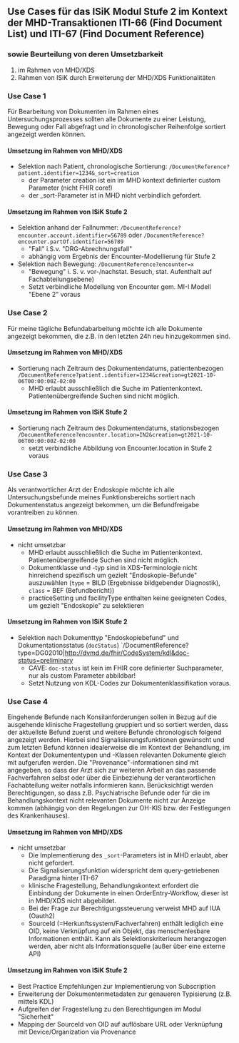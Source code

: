 ## Use Cases für das ISiK Modul Stufe 2 im Kontext der MHD-Transaktionen ITI-66 (Find Document List) und ITI-67 (Find Document Reference) 
### sowie Beurteilung von deren Umsetzbarkeit 
1. im Rahmen von MHD/XDS 
2. Rahmen von ISiK durch Erweiterung der MHD/XDS Funktionalitäten

### Use Case 1
Für Bearbeitung von Dokumenten im Rahmen eines Untersuchungsprozesses sollten alle Dokumente zu einer Leistung, 
Bewegung oder Fall abgefragt und in chronologischer Reihenfolge sortiert angezeigt werden können.
#### Umsetzung im Rahmen von MHD/XDS
* Selektion nach Patient, chronologische Sortierung: `/DocumentReference?patient.identifier=1234&_sort=creation`
  * der Parameter creation ist ein im MHD kontext definierter custom Parameter (nicht FHIR core!)
  * der \_sort-Parameter ist in MHD nicht verbindlich gefordert.
#### Umsetzung im Rahmen von ISiK Stufe 2
* Selektion anhand der Fallnummer: `/DocumentReference?encounter.account.identifier=56789`  oder `/DocumentReference?encounter.partOf.identifier=56789` 
  * "Fall" i.S.v. "DRG-Abrechnungsfall" 
  * abhängig vom Ergebnis der Encounter-Modellierung für Stufe 2
* Selektion nach Bewegung: `/DocumentReference?encounter=x` 
  * "Bewegung" i. S. v. vor-/nachstat. Besuch, stat. Aufenthalt auf Fachabteilungsebene)
  * Setzt verbindliche Modellung von Encounter gem. MI-I Modell "Ebene 2" voraus

### Use Case 2
Für meine tägliche Befundabarbeitung möchte ich alle Dokumente angezeigt bekommen, die z.B. in den letzten 24h neu hinzugekommen sind.
#### Umsetzung im Rahmen von MHD/XDS
* Sortierung nach Zeitraum des Dokumentendatums, patientenbezogen `/DocumentReference?patient.identifier=1234&creation=gt2021-10-06T00:00:00Z-02:00`
  * MHD erlaubt ausschließlich die Suche im Patientenkontext. Patientenübergreifende Suchen sind nicht möglich.
#### Umsetzung im Rahmen von ISiK Stufe 2
* Sortierung nach Zeitraum des Dokumentendatums, stationsbezogen `/DocumentReference?encounter.location=IN2&creation=gt2021-10-06T00:00:00Z-02:00`
  * setzt verbindliche Abbildung von Encounter.location in Stufe 2 voraus

### Use Case 3
Als verantwortlicher Arzt der Endoskopie möchte ich alle Untersuchungsbefunde meines Funktionsbereichs sortiert nach Dokumentenstatus angezeigt bekommen, 
um die Befundfreigabe vorantreiben zu können.
#### Umsetzung im Rahmen von MHD/XDS
* nicht umsetzbar
  * MHD erlaubt ausschließlich die Suche im Patientenkontext. Patientenübergreifende Suchen sind nicht möglich.
  * Dokumentklasse und -typ sind in XDS-Terminologie nicht hinreichend spezifisch um gezielt "Endoskopie-Befunde" auszuwählen (`type` = BILD (Ergebnisse bildgebender Diagnostik), `class` = BEF (Befundbericht))
  * practiceSetting und facilityType enthalten keine geeigneten Codes, um gezielt "Endoskopie" zu selektieren
#### Umsetzung im Rahmen von ISiK Stufe 2
* Selektion nach Dokumenttyp "Endoskopiebefund" und Dokumentationsstatus (`docStatus`) `/DocumentReference?type=DG02010|http://dvmd.de/fhir/CodeSystem/kdl&doc-status=preliminary
  * CAVE: `doc-status` ist kein im FHIR core definierter Suchparameter, nur als custom Parameter abbildbar!
  * Setzt Nutzung von KDL-Codes zur Dokumentenklassifikation voraus. 


### Use Case 4 
Eingehende Befunde nach Konsilanforderungen sollen in Bezug auf die ausgehende klinische Fragestellung gruppiert und so sortiert werden, dass der aktuellste Befund zuerst und weitere Befunde chronologisch folgend angezeigt werden. Hierbei sind Signalisierungsfunktionen gewünscht und zum letzten Befund können idealerweise die im Kontext der Behandlung, im Kontext der Dokumententypen und -Klassen relevanten Dokumente gleich mit aufgerufen werden. Die "Provenance"-informationen sind mit angegeben, so dass der Arzt sich zur weiteren Arbeit an das passende Fachverfahren selbst oder über die Einbeziehung der verantwortlichen Fachabteilung weiter notfalls informieren kann. Berücksichtigt werden Berechtigungen, so dass z.B. Psychiatrische Befunde oder für die im Behandlungskontext nicht relevanten Dokumente nicht zur Anzeige kommen (abhängig von den Regelungen zur OH-KIS bzw. der Festlegungen des Krankenhauses).
#### Umsetzung im Rahmen von MHD/XDS
* nicht umsetzbar
  * Die Implementierung des `_sort`-Parameters ist in MHD erlaubt, aber nicht gefordert.
  * Die Signalisierungsfunktion widerspricht dem query-getriebenen Paradigma hinter ITI-67
  * klinische Fragestellung, Behandlungskontext erfordert die Einbindung der Dokumente in einen OrderEntry-Workflow, dieser ist in MHD/XDS nicht abgebildet.
  * Bei der Frage zur Berechtigungssteuerung verweist MHD auf IUA (Oauth2)
  * SourceId (=Herkunftssystem/Fachverfahren) enthält lediglich eine OID, keine Verknüpfung auf ein Objekt, das menschenlesbare Informationen enthält. Kann als Selektionskriterieum herangezogen werden, aber nicht als Informationsquelle (außer über eine externe API)
#### Umsetzung im Rahmen von ISiK Stufe 2
 * Best Practice Empfehlungen zur Implementierung von Subscription 
 * Erweiterung der Dokumentenmetadaten zur genaueren Typisierung (z.B. mittels KDL)
 * Aufgreifen der Fragestellung zu den Berechtigungen im Modul "Sicherheit"
 * Mapping der SourceId von OID auf auflösbare URL oder Verknüpfung mit Device/Organization via Provenance 
